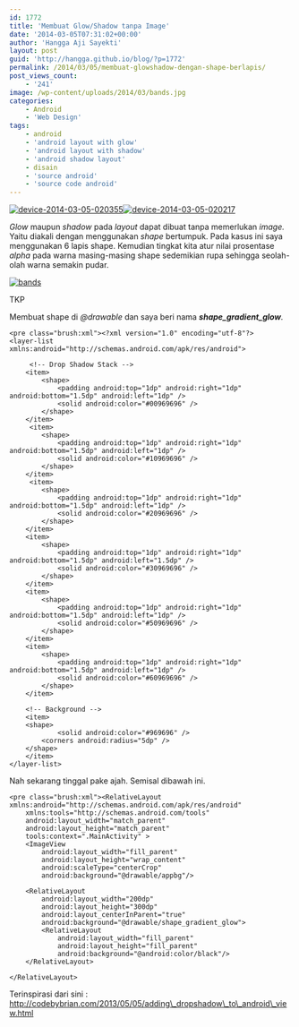 ```yaml
---
id: 1772
title: 'Membuat Glow/Shadow tanpa Image'
date: '2014-03-05T07:31:02+00:00'
author: 'Hangga Aji Sayekti'
layout: post
guid: 'http://hangga.github.io/blog/?p=1772'
permalink: /2014/03/05/membuat-glowshadow-dengan-shape-berlapis/
post_views_count:
    - '241'
image: /wp-content/uploads/2014/03/bands.jpg
categories:
    - Android
    - 'Web Design'
tags:
    - android
    - 'android layout with glow'
    - 'android layout with shadow'
    - 'android shadow layout'
    - disain
    - 'source android'
    - 'source code android'
---
```


[![device-2014-03-05-020355](http://hangga.github.io/blog/wp-content/uploads/2014/03/device-2014-03-05-020355.png)![device-2014-03-05-020217](http://hangga.github.io/blog/wp-content/uploads/2014/03/device-2014-03-05-020217.png)](http://hangga.github.io/blog/wp-content/uploads/2014/03/device-2014-03-05-020217.png)

*Glow* maupun *shadow* pada *layout* dapat dibuat tanpa memerlukan *image.* Yaitu diakali dengan menggunakan *shape* bertumpuk. Pada kasus ini saya menggunakan 6 lapis shape. Kemudian tingkat kita atur nilai prosentase *alpha* pada warna masing-masing shape sedemikian rupa sehingga seolah-olah warna semakin pudar.

[![bands](http://hangga.github.io/blog/wp-content/uploads/2014/03/bands.jpg)](http://hangga.github.io/blog/wp-content/uploads/2014/03/bands.jpg)

TKP

Membuat shape di *@drawable* dan saya beri nama ***shape\_gradient\_glow**.*

```
<pre class="brush:xml"><?xml version="1.0" encoding="utf-8"?>
<layer-list xmlns:android="http://schemas.android.com/apk/res/android">

     <!-- Drop Shadow Stack -->
    <item>
    	<shape>
            <padding android:top="1dp" android:right="1dp" android:bottom="1.5dp" android:left="1dp" />
            <solid android:color="#00969696" />
        </shape>
    </item>
     <item>
        <shape>
            <padding android:top="1dp" android:right="1dp" android:bottom="1.5dp" android:left="1dp" />
            <solid android:color="#10969696" />
        </shape>
    </item>
     <item>
        <shape>
            <padding android:top="1dp" android:right="1dp" android:bottom="1.5dp" android:left="1dp" />
            <solid android:color="#20969696" />
        </shape>
    </item>
    <item>
        <shape>
            <padding android:top="1dp" android:right="1dp" android:bottom="1.5dp" android:left="1.5dp" />
            <solid android:color="#30969696" />
        </shape>
    </item>
    <item>
        <shape>
            <padding android:top="1dp" android:right="1dp" android:bottom="1.5dp" android:left="1dp" />
            <solid android:color="#50969696" />
        </shape>
    </item>
	<item>
        <shape>
            <padding android:top="1dp" android:right="1dp" android:bottom="1.5dp" android:left="1dp" />
            <solid android:color="#60969696" />
        </shape>
    </item>

    <!-- Background -->
    <item>
	<shape>
            <solid android:color="#969696" />
	    <corners android:radius="5dp" />
	</shape>
    </item>
</layer-list>
```

Nah sekarang tinggal pake ajah. Semisal dibawah ini.

```
<pre class="brush:xml"><RelativeLayout xmlns:android="http://schemas.android.com/apk/res/android"
    xmlns:tools="http://schemas.android.com/tools"
    android:layout_width="match_parent"
    android:layout_height="match_parent"
    tools:context=".MainActivity" >
	<ImageView
	    android:layout_width="fill_parent"
	    android:layout_height="wrap_content"
	    android:scaleType="centerCrop"
	    android:background="@drawable/appbg"/>

	<RelativeLayout
	    android:layout_width="200dp"
	    android:layout_height="300dp"
	    android:layout_centerInParent="true"
	    android:background="@drawable/shape_gradient_glow">
	    <RelativeLayout
	        android:layout_width="fill_parent"
	        android:layout_height="fill_parent"
	        android:background="@android:color/black"/>
	</RelativeLayout>

</RelativeLayout>
```

Terinspirasi dari sini : http://codebybrian.com/2013/05/05/adding\_dropshadow\_to\_android\_view.html